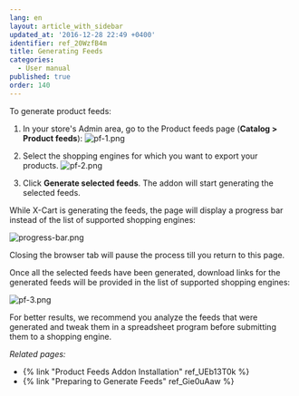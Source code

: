 ```yaml
---
lang: en
layout: article_with_sidebar
updated_at: '2016-12-28 22:49 +0400'
identifier: ref_20WzfB4m
title: Generating Feeds
categories:
  - User manual
published: true
order: 140
---
```



To generate product feeds:

1.  In your store's Admin area, go to the Product feeds page (**Catalog > Product feeds**):
    ![pf-1.png]({{site.baseurl}}/attachments/ref_20WzfB4m/pf-1.png)

2.  Select the shopping engines for which you want to export your products.
    ![pf-2.png]({{site.baseurl}}/attachments/ref_20WzfB4m/pf-2.png)

3.  Click **Generate selected feeds**. The addon will start generating the selected feeds.

While X-Cart is generating the feeds, the page will display a progress bar instead of the list of supported shopping engines:

![progress-bar.png]({{site.baseurl}}/attachments/ref_20WzfB4m/progress-bar.png)

Closing the browser tab will pause the process till you return to this page.

Once all the selected feeds have been generated, download links for the generated feeds will be provided in the list of supported shopping engines:

![pf-3.png]({{site.baseurl}}/attachments/ref_20WzfB4m/pf-3.png)

For better results, we recommend you analyze the feeds that were generated and tweak them in a spreadsheet program before submitting them to a shopping engine. 

_Related pages:_

*   {% link "Product Feeds Addon Installation" ref_UEb13T0k %}
*   {% link "Preparing to Generate Feeds" ref_Gie0uAaw %}
